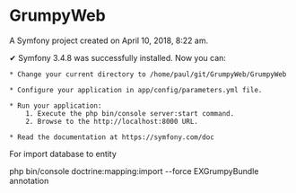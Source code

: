 GrumpyWeb
=========

A Symfony project created on April 10, 2018, 8:22 am.


 ✔  Symfony 3.4.8 was successfully installed. Now you can:

    * Change your current directory to /home/paul/git/GrumpyWeb/GrumpyWeb

    * Configure your application in app/config/parameters.yml file.

    * Run your application:
        1. Execute the php bin/console server:start command.
        2. Browse to the http://localhost:8000 URL.

    * Read the documentation at https://symfony.com/doc

For import database to entity

php bin/console doctrine:mapping:import --force EXGrumpyBundle annotation